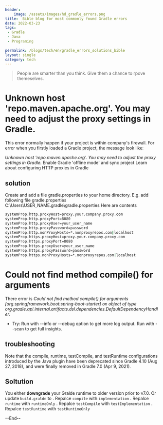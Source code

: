 ```yaml
---
header:
    image: /assets/images/hd_gradle_errors.png
title:  Bible blog for most commonly found Gradle errors
date: 2022-03-23
tags:
 - Gradle
 - Java
 - Programing
 
permalink: /blogs/tech/en/gradle_errors_solutions_bible
layout: single
category: tech
---
```


> People are smarter than you think. Give them a chance to rpove themeselves.

# Unknown host 'repo.maven.apache.org'. You may need to adjust the proxy settings in Gradle.
This error normally happen if your project is within company's firewall. 
For error when you firstly loaded a Gradle project, the message look like:

*Unknown host 'repo.maven.apache.org'. You may need to adjust the proxy settings in Gradle.*
Enable Gradle 'offline mode' and sync project
Learn about configuring HTTP proxies in Gradle

## solution
Create and add a file gradle.properties to your home directory. E.g. add following file gradle.properties
C:\Users\USER_NAME\.gradle\gradle.properties
Here are contents
```bash
systemProp.http.proxyHost=proxy.your.company.proxy.com
systemProp.http.proxyPort=8080
systemProp.http.proxyUser=your_user_name
systemProp.http.proxyPassword=password
systemProp.http.nonProxyHosts=*.nonproxyrepos.com|localhost
systemProp.https.proxyHost=proxy.your.company.proxy.com
systemProp.https.proxyPort=8080
systemProp.https.proxyUser=your_user_name
systemProp.https.proxyPassword=password
systemProp.https.nonProxyHosts=*.nonproxyrepos.com|localhost
```

# Could not find method compile() for arguments

There error is *Could not find method compile() for arguments [org.springframework.boot:spring-boot-starter] on object of type org.gradle.api.internal.artifacts.dsl.dependencies.DefaultDependencyHandler.*

* Try:
Run with --info or --debug option to get more log output. Run with --scan to get full insights.

## troubleshooting
Note that the compile, runtime, testCompile, and testRuntime configurations introduced by the Java plugin have been deprecated since Gradle 4.10 (Aug 27, 2018), and were finally removed in Gradle 7.0 (Apr 9, 2021).

## Soltution
You either **downgrade** your Gralde runtime to older version prior to v7.0.
Or update `build.gralde` to 
 . Repalce `compile` with `implementation`
 . Repalce `runtime` with `runtimeOnly`
 . Repalce `testCompile` with `testImplementation`
 . Repalce `testRuntime` with `testRuntimeOnly`

 
--End--




